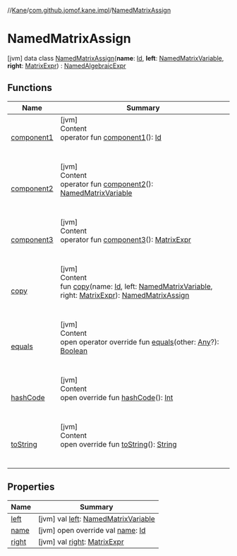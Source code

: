 //[Kane](../../index.md)/[com.github.jomof.kane.impl](../index.md)/[NamedMatrixAssign](index.md)



# NamedMatrixAssign  
 [jvm] data class [NamedMatrixAssign](index.md)(**name**: [Id](../index.md#%5Bcom.github.jomof.kane.impl%2FId%2F%2F%2FPointingToDeclaration%2F%5D%2FClasslikes%2F-931635057), **left**: [NamedMatrixVariable](../-named-matrix-variable/index.md), **right**: [MatrixExpr](../-matrix-expr/index.md)) : [NamedAlgebraicExpr](../-named-algebraic-expr/index.md)   


## Functions  
  
|  Name|  Summary| 
|---|---|
| <a name="com.github.jomof.kane.impl/NamedMatrixAssign/component1/#/PointingToDeclaration/"></a>[component1](component1.md)| <a name="com.github.jomof.kane.impl/NamedMatrixAssign/component1/#/PointingToDeclaration/"></a>[jvm]  <br>Content  <br>operator fun [component1](component1.md)(): [Id](../index.md#%5Bcom.github.jomof.kane.impl%2FId%2F%2F%2FPointingToDeclaration%2F%5D%2FClasslikes%2F-931635057)  <br><br><br>
| <a name="com.github.jomof.kane.impl/NamedMatrixAssign/component2/#/PointingToDeclaration/"></a>[component2](component2.md)| <a name="com.github.jomof.kane.impl/NamedMatrixAssign/component2/#/PointingToDeclaration/"></a>[jvm]  <br>Content  <br>operator fun [component2](component2.md)(): [NamedMatrixVariable](../-named-matrix-variable/index.md)  <br><br><br>
| <a name="com.github.jomof.kane.impl/NamedMatrixAssign/component3/#/PointingToDeclaration/"></a>[component3](component3.md)| <a name="com.github.jomof.kane.impl/NamedMatrixAssign/component3/#/PointingToDeclaration/"></a>[jvm]  <br>Content  <br>operator fun [component3](component3.md)(): [MatrixExpr](../-matrix-expr/index.md)  <br><br><br>
| <a name="com.github.jomof.kane.impl/NamedMatrixAssign/copy/#kotlin.Any#com.github.jomof.kane.impl.NamedMatrixVariable#com.github.jomof.kane.impl.MatrixExpr/PointingToDeclaration/"></a>[copy](copy.md)| <a name="com.github.jomof.kane.impl/NamedMatrixAssign/copy/#kotlin.Any#com.github.jomof.kane.impl.NamedMatrixVariable#com.github.jomof.kane.impl.MatrixExpr/PointingToDeclaration/"></a>[jvm]  <br>Content  <br>fun [copy](copy.md)(name: [Id](../index.md#%5Bcom.github.jomof.kane.impl%2FId%2F%2F%2FPointingToDeclaration%2F%5D%2FClasslikes%2F-931635057), left: [NamedMatrixVariable](../-named-matrix-variable/index.md), right: [MatrixExpr](../-matrix-expr/index.md)): [NamedMatrixAssign](index.md)  <br><br><br>
| <a name="kotlin/Any/equals/#kotlin.Any?/PointingToDeclaration/"></a>[equals](../../com.github.jomof.kane.impl.types/-double-algebraic-type/index.md#%5Bkotlin%2FAny%2Fequals%2F%23kotlin.Any%3F%2FPointingToDeclaration%2F%5D%2FFunctions%2F-931635057)| <a name="kotlin/Any/equals/#kotlin.Any?/PointingToDeclaration/"></a>[jvm]  <br>Content  <br>open operator override fun [equals](../../com.github.jomof.kane.impl.types/-double-algebraic-type/index.md#%5Bkotlin%2FAny%2Fequals%2F%23kotlin.Any%3F%2FPointingToDeclaration%2F%5D%2FFunctions%2F-931635057)(other: [Any](https://kotlinlang.org/api/latest/jvm/stdlib/kotlin/-any/index.html)?): [Boolean](https://kotlinlang.org/api/latest/jvm/stdlib/kotlin/-boolean/index.html)  <br><br><br>
| <a name="kotlin/Any/hashCode/#/PointingToDeclaration/"></a>[hashCode](../../com.github.jomof.kane.impl.types/-double-algebraic-type/index.md#%5Bkotlin%2FAny%2FhashCode%2F%23%2FPointingToDeclaration%2F%5D%2FFunctions%2F-931635057)| <a name="kotlin/Any/hashCode/#/PointingToDeclaration/"></a>[jvm]  <br>Content  <br>open override fun [hashCode](../../com.github.jomof.kane.impl.types/-double-algebraic-type/index.md#%5Bkotlin%2FAny%2FhashCode%2F%23%2FPointingToDeclaration%2F%5D%2FFunctions%2F-931635057)(): [Int](https://kotlinlang.org/api/latest/jvm/stdlib/kotlin/-int/index.html)  <br><br><br>
| <a name="com.github.jomof.kane.impl/NamedMatrixAssign/toString/#/PointingToDeclaration/"></a>[toString](to-string.md)| <a name="com.github.jomof.kane.impl/NamedMatrixAssign/toString/#/PointingToDeclaration/"></a>[jvm]  <br>Content  <br>open override fun [toString](to-string.md)(): [String](https://kotlinlang.org/api/latest/jvm/stdlib/kotlin/-string/index.html)  <br><br><br>


## Properties  
  
|  Name|  Summary| 
|---|---|
| <a name="com.github.jomof.kane.impl/NamedMatrixAssign/left/#/PointingToDeclaration/"></a>[left](left.md)| <a name="com.github.jomof.kane.impl/NamedMatrixAssign/left/#/PointingToDeclaration/"></a> [jvm] val [left](left.md): [NamedMatrixVariable](../-named-matrix-variable/index.md)   <br>
| <a name="com.github.jomof.kane.impl/NamedMatrixAssign/name/#/PointingToDeclaration/"></a>[name](name.md)| <a name="com.github.jomof.kane.impl/NamedMatrixAssign/name/#/PointingToDeclaration/"></a> [jvm] open override val [name](name.md): [Id](../index.md#%5Bcom.github.jomof.kane.impl%2FId%2F%2F%2FPointingToDeclaration%2F%5D%2FClasslikes%2F-931635057)   <br>
| <a name="com.github.jomof.kane.impl/NamedMatrixAssign/right/#/PointingToDeclaration/"></a>[right](right.md)| <a name="com.github.jomof.kane.impl/NamedMatrixAssign/right/#/PointingToDeclaration/"></a> [jvm] val [right](right.md): [MatrixExpr](../-matrix-expr/index.md)   <br>

